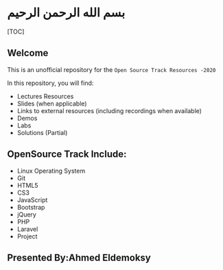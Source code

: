 # بسم الله الرحمن الرحيم

[TOC]

## Welcome

This is an unofficial repository for the 
`Open Source Track Resources -2020`

In this repository, you will find:

- Lectures Resources
- Slides (when applicable)
- Links to external resources (including recordings when available)
- Demos
- Labs
- Solutions (Partial)


## OpenSource Track Include:


- Linux Operating System 
- Git 
- HTML5 
- CS3
- JavaScript 
- Bootstrap 
- jQuery 
- PHP 
- Laravel
- Project 

## Presented By:Ahmed Eldemoksy
